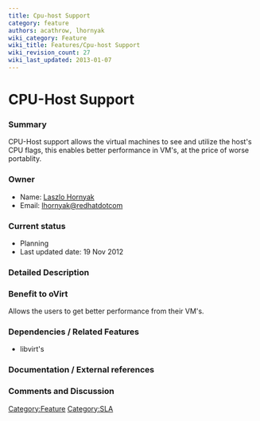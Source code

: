 ```yaml
---
title: Cpu-host Support
category: feature
authors: acathrow, lhornyak
wiki_category: Feature
wiki_title: Features/Cpu-host Support
wiki_revision_count: 27
wiki_last_updated: 2013-01-07
---
```


# CPU-Host Support

### Summary

CPU-Host support allows the virtual machines to see and utilize the host's CPU flags, this enables better performance in VM's, at the price of worse portablity.

### Owner

*   Name: [ Laszlo Hornyak](User:Lhornyak)
*   Email: <lhornyak@redhatdotcom>

### Current status

*   Planning
*   Last updated date: 19 Nov 2012

### Detailed Description

### Benefit to oVirt

Allows the users to get better performance from their VM's.

### Dependencies / Related Features

*   libvirt's

### Documentation / External references

### Comments and Discussion

<Category:Feature> <Category:SLA>
